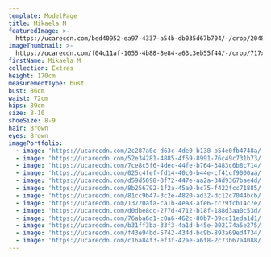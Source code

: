```yaml
---
template: ModelPage
title: Mikaela M
featuredImage: >-
  https://ucarecdn.com/bed40952-ea97-4337-a54b-db035d67b704/-/crop/2048x1140/0,0/-/preview/
imageThumbnail: >-
  https://ucarecdn.com/f04c11af-1055-4b88-8e84-a63c3eb55f44/-/crop/717x970/649,0/-/preview/
firstName: Mikaela M
collection: Extras
height: 170cm
measurementType: bust
bust: 86cm
waist: 72cm
hips: 89cm
size: 8-10
shoeSize: 8-9
hair: Brown
eyes: Brown
imagePortfolio:
  - image: 'https://ucarecdn.com/2c287a0c-d63c-4de0-b138-b54e0fb4748a/'
  - image: 'https://ucarecdn.com/52e34281-4885-4f59-8991-76c49c731b73/'
  - image: 'https://ucarecdn.com/7ce8c5f6-4dec-44fe-b764-3483c6b8c714/'
  - image: 'https://ucarecdn.com/025c4fef-fd14-40c0-b44e-cf41cf9000aa/'
  - image: 'https://ucarecdn.com/d59d5098-8f72-447e-aa2a-34d9367bae4d/'
  - image: 'https://ucarecdn.com/8b256792-1f2a-45a0-bc75-f422fcc71885/'
  - image: 'https://ucarecdn.com/81cc9b47-3c2e-4820-ad32-dc12c7044bcb/'
  - image: 'https://ucarecdn.com/13720afa-ca1b-4ea8-afe6-cc79fcb14c7e/'
  - image: 'https://ucarecdn.com/d0dbe8dc-277d-4712-b18f-188d3aa0c53d/'
  - image: 'https://ucarecdn.com/76aba6d1-c0a6-462c-80b7-09cc11eda1d1/'
  - image: 'https://ucarecdn.com/b31ff3ba-33f3-4a1d-b45e-002174a5e275/'
  - image: 'https://ucarecdn.com/f43e94bd-5742-434d-bc9b-893a69ed4734/'
  - image: 'https://ucarecdn.com/c16a84f3-ef3f-42ae-a6f8-2c73b67a4088/'
---
```



